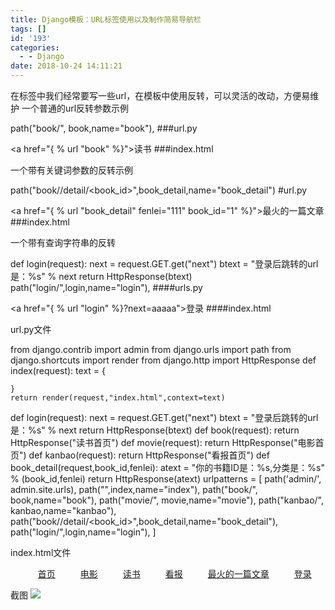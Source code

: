 ```yaml
---
title: Django模板：URL标签使用以及制作简易导航栏
tags: []
id: '193'
categories:
  - - Django
date: 2018-10-24 14:11:21
---
```


在标签中我们经常要写一些url，在模板中使用反转，可以灵活的改动，方便易维护 一个普通的url反转参数示例

path("book/", book,name="book"),   ###url.py

<a href="{ % url "book" %}">读书</a>   ###index.html

一个带有关键词参数的反转示例

path("book/<fenlei>/detail/<book\_id>",book\_detail,name="book\_detail") #url.py

<a href="{ % url "book\_detail" fenlei="111" book\_id="1"  %}">最火的一篇文章</a>  ###index.html

一个带有查询字符串的反转

def login(request):
    next = request.GET.get("next")
    btext = "登录后跳转的url是：%s" % next
    return HttpResponse(btext)
path("login/",login,name="login"),   ####urls.py

<a href="{ % url "login" %}?next=aaaaa">登录</a>   ####index.html

url.py文件

from django.contrib import admin
from django.urls import path
from django.shortcuts import render
from django.http import HttpResponse
def index(request):
    text = {

    }
    return render(request,"index.html",context=text)
def login(request):
    next = request.GET.get("next")
    btext = "登录后跳转的url是：%s" % next
    return HttpResponse(btext)
def book(request):
    return HttpResponse("读书首页")
def movie(request):
    return HttpResponse("电影首页")
def kanbao(request):
    return HttpResponse("看报首页")
def book\_detail(request,book\_id,fenlei):
    atext = "你的书籍ID是：%s,分类是：%s" % (book\_id,fenlei)
    return HttpResponse(atext)
urlpatterns = \[
    path('admin/', admin.site.urls),
    path("",index,name="index"),
    path("book/", book,name="book"),
    path("movie/", movie,name="movie"),
    path("kanbao/", kanbao,name="kanbao"),
    path("book/<fenlei>/detail/<book\_id>",book\_detail,name="book\_detail"),
    path("login/",login,name="login"),
\]

index.html文件

<head>
    <meta charset="UTF-8">
    <title>Title</title>
    <style>
        .nav{
            overflow:hidden;
        }
        .nav li{
            float:left;
            list-style: none;
            margin: 0 20px;
        }
    </style>
</head>
<body>
    <ul class="nav">
        <li><a href="/">首页</a></li>
        <li><a href="{ % url "movie" %}">电影</a></li>
        <li><a href="{ % url "book" %}">读书</a></li>
        <li><a href="{ % url "kanbao" %}">看报</a></li>
        <li><a href="{ % url "book\_detail" fenlei="111" book\_id="1"  %}">最火的一篇文章</a></li>
        <li><a href="{ % url "login" %}?next=aaaaa">登录</a></li>
    </ul>
</body>
</html

截图 ![](https://post.332b.com/wp-content/uploads/2018/10/20181024141000-300x39.png)
